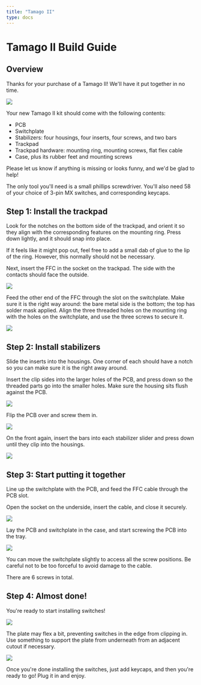 ```yaml
---
title: "Tamago II"
type: docs
---
```


# Tamago II Build Guide

## Overview

Thanks for your purchase of a Tamago II! We'll have it put together in no time.

![](tamago-2-complete.jpg)

Your new Tamago II kit should come with the following contents:

- PCB
- Switchplate
- Stabilizers: four housings, four inserts, four screws, and two bars
- Trackpad
- Trackpad hardware: mounting ring, mounting screws, flat flex cable
- Case, plus its rubber feet and mounting screws

Please let us know if anything is missing or looks funny, and we'd be glad to help!

The only tool you'll need is a small phillips screwdriver. You'll also need 58 of your choice
of 3-pin MX switches, and corresponding keycaps.

## Step 1: Install the trackpad

Look for the notches on the bottom side of the trackpad, and orient it so they align with the corresponding features on the
mounting ring. Press down lightly, and it should snap into place. 

If it feels like it might pop out, feel free to add a small dab of glue to the lip of the ring. However, this normally
should not be necessary.

Next, insert the FFC in the socket on the trackpad. The side with the contacts should face the outside.

![](trackpad-prep.jpg)

Feed the other end of the FFC through the slot on the switchplate. Make sure it is the right way around: the bare metal
side is the bottom; the top has solder mask applied. Align the three threaded holes on the mounting ring with the
holes on the switchplate, and use the three screws to secure it.

![](trackpad-mounted.jpg)

## Step 2: Install stabilizers

Slide the inserts into the housings. One corner of each should have a notch so you can make sure it is the
right away around.

Insert the clip sides into the larger holes of the PCB, and press down so the threaded parts go into
the smaller holes. Make sure the housing sits flush against the PCB.

![](stab-position.jpg)

Flip the PCB over and screw them in.

![](stab-screw.jpg)

On the front again, insert the bars into each stabilizer slider and press down until they clip into the housings.

![](stab-finished.jpg)

## Step 3: Start putting it together

Line up the switchplate with the PCB, and feed the FFC cable through the PCB slot.

Open the socket on the underside, insert the cable, and close it securely.

![](pcb-ffc.jpg)

Lay the PCB and switchplate in the case, and start screwing the PCB into the tray.

![](pcb-screws.jpg)

You can move the switchplate slightly to access all the screw positions. Be careful not to be too forceful to avoid damage to the cable.

There are 6 screws in total.

## Step 4: Almost done!

You're ready to start installing switches!

![](almost-done.jpg)

The plate may flex a bit, preventing switches in the edge from clipping in. Use something to support
the plate from underneath from an adjacent cutout if necessary.

![](switchplate-support.jpg)

Once you're done installing the switches, just add keycaps, and then you're ready to go! Plug it in and enjoy.
